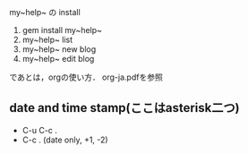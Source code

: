 my~help~ の install

1.  gem install my~help~
2.  my~help~ list
3.  my~help~ new blog
4.  my~help~ edit blog

であとは，orgの使い方． org-ja.pdfを参照

date and time stamp(ここはasterisk二つ)
---------------------------------------

-   C-u C-c .
-   C-c . (date only, +1, -2)
